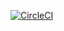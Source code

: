 [![CircleCI](https://circleci.com/gh/TaAnhMinh/ProductCatalog.svg?style=svg)](https://circleci.com/gh/TaAnhMinh/ProductCatalog)